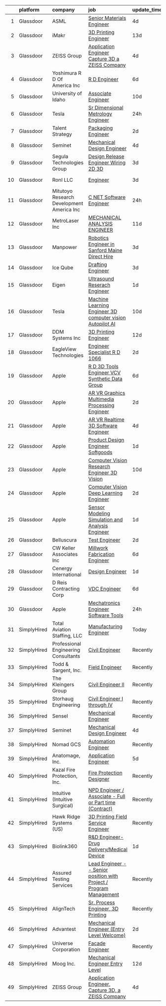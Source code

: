 

|    | platform    | company                                      | job                                                                                                                                                                                                                                                                                                                                                                                                                                                                                                                                                                                                                                                                                                                                                                                                                                                                                                                                                                                                                                                                                                                                                                                                                                                                                                                                                                                                 | update_time   | location                   |
|---:|:------------|:---------------------------------------------|:----------------------------------------------------------------------------------------------------------------------------------------------------------------------------------------------------------------------------------------------------------------------------------------------------------------------------------------------------------------------------------------------------------------------------------------------------------------------------------------------------------------------------------------------------------------------------------------------------------------------------------------------------------------------------------------------------------------------------------------------------------------------------------------------------------------------------------------------------------------------------------------------------------------------------------------------------------------------------------------------------------------------------------------------------------------------------------------------------------------------------------------------------------------------------------------------------------------------------------------------------------------------------------------------------------------------------------------------------------------------------------------------------|:--------------|:---------------------------|
|  1 | Glassdoor   | ASML                                         | [Senior Materials Engineer](https://www.glassdoor.com/partner/jobListing.htm?pos=109&ao=1110586&s=58&guid=000001839cb81d1fa7f69254b325ad75&src=GD_JOB_AD&t=SR&vt=w&cs=1_867b4747&cb=1664781655768&jobListingId=1008169221412&cpc=82DCBDA90A4A7E43&jrtk=3-0-1geebg7amjc95801-1geebg7bakf1t800-b23ab388da464669--6NYlbfkN0A_DDXJpBmDjNhNk0SonxKsswszHAivHatKsF66mYTBciCWwIObBEHLri0ZjyN9jZcNlJTWhI56ioZzke-M6ankEi55kGwN-Hvx1_XhTywX4wRqFaXcky-85YFk1tBqYXSWnnKYL9wmHXTjLfweuE7NfItf2TVdbWGu8SBOdcoOvrvn1ZcLwGKJ5DOGCGnhoXqn4e4NK4RKxWl9EEWmCzpVCmkTyoyi9JXS5yc3_fXzQUou0c_ZxdyTJR4Djo7tDGbqsk4YPy5xNUaVV8beoFKcLNNQQoCIEyYm2wEsNRp61dKOPEDSIfFsnlKIMiy_8SpyYRZLzjCmR28_XgShZSGTkwd_wt3M8zTe7Y6MqGS9_90lRlh2wnAf2YA7x1Dcw8eZnBgLJP2ZoepbA9BbmgURv2cRFZn9FvZ2_FtZCdvzdJWoR8BQuF7WNhos9rpEd3DRWUGMuSx_NHW6zS4YObuXo0ncdZDqOmN3oyIvWfNEMVAFnhqg8TDmjMHSvf1X1aM-50bt3pxGphx2PRD7w9MHS9u0V8mP07F7PnH5FljedZUsktnppOlTAdLJN6TScu_qvN5upn31Pu0K5yVF6lPaA9wlZ7nPxFdjDdMZ0yWRbRcqr2DZ5AJOQtUxqpWkB9ZPxI1Z7kWSnqG84S6MnSAzzJXYuvMxqDXLaCl3voY_pA%3D%3D)                                                                                                                                                                                                                                                                                                                                                         | 4d            | San Diego, CA              |
|  2 | Glassdoor   | iMakr                                        | [3D Printing Engineer](https://www.glassdoor.com/partner/jobListing.htm?pos=102&ao=1110586&s=58&guid=000001839cb81d1fa7f69254b325ad75&src=GD_JOB_AD&t=SR&vt=w&ea=1&cs=1_4a0b2eea&cb=1664781655767&jobListingId=1008149328554&cpc=54182D2BE672C5C2&jrtk=3-0-1geebg7amjc95801-1geebg7bakf1t800-be0d88b5a5c7d15e--6NYlbfkN0Cp_WSJKd_Pz82imZmURPbhd3kYBsiZi4lpMLOH6vOlLB-LEcol-KSTy5f3o9ziClAHIcFlv-KA-LtdMRhU_IJKDfqwkxSJszgGYJ-M2QnMEotZaTd2K9bUuGl18AMjbb77X-PT6IPj0kLBYFPZG9QBu-OMzvNwCyD6oCKSnAKME-6O2gFRDfvxZe_wrVlzMhJasBGIrCAptKnf5ozCZid-8qRkib2bND99tTk-lLp0PJtxOtdWDNEgTMmQDddCOuK9TfCtEgFt2pLBPsEHDz4VA00Ar1WwckMOTDzxg8T_DwksL6uzpp9O4NwfluPSq7m9zapvaZ56kOjBWlOqxyqpbIs4SHVQxncRpZulqxF0PPFZKumzflH7plSpYwHWhATIlCdxUPKOsCp5gMFs8lyJ2GXYw7ClPKYBBmZlNd3XOVB8KCdW_UapcRxlhzG55yQyQI0SVY66svZQVGXeKSXrkypz6enr2k9zeJRcL2dM2EkmVfmJupZymIYJYmYmISmaCXLXyQdtpwmfLDwM-PBo)                                                                                                                                                                                                                                                                                                                                                                                                                                                                                                                     | 13d           | Brooklyn, NY               |
|  3 | Glassdoor   | ZEISS Group                                  | [Application Engineer  Capture 3D  a ZEISS Company](https://www.glassdoor.com/partner/jobListing.htm?pos=130&ao=1110586&s=58&guid=000001839cb81d1fa7f69254b325ad75&src=GD_JOB_AD&t=SR&vt=w&ea=1&cs=1_9f26be3e&cb=1664781655770&jobListingId=1008168959646&cpc=42BEC95245890617&jrtk=3-0-1geebg7amjc95801-1geebg7bakf1t800-f324079a04101e0f--6NYlbfkN0ABwDUVlT3Pw5qAnq35jQOIcsB_LA26JxM8HdsefTKsTYrVDwiM5TWMOlGhmVVsAqFq6O2qoDahaTQUUry23CMEJkvDFUwFp3I6OZKqvUTIO8ASdqKOwPXaoeMWfG6j0YwA-KyTJn8Py_K_7Wn7XzZ_ZyR0Ab_Kc2-QwAvd78vUpyIGwl7qYqU_23xoJnvJGf_F4CNgQlvNHmOzYoWOvHeHu8JLGx2mF-O_lz7Bu0LwKVzzhsVzVGlCYwY3XDN8eeqZuKf1tCu5DuE_QxpkZCNr81lcbq08YLRBT2X3lXnCEPWOrz_XGq7HasjH_oDnVwUXNFFtYNOBUrYBjiyFZNkFIjBGI-hwBaoazOZwcExzfs4p99T6wroglji313Ggkkbh3X8V6-YS4M4lfDTxoEO3dFWoMG9GRCKjzNglROrnmdQTgQCC9nxSHoYcpxqJJWCnC3y9oWjuIo8S1Ddias2gQGe4G2FYvUjDbP17eOBzGbowS5htd2zVPTKu-qWIIVlN94rq6rJYDvByiN8-40lY16crlcRR91utfWXBLNQjnA%3D%3D)                                                                                                                                                                                                                                                                                                                                                                                                                                                            | 4d            | Santa Ana, CA              |
|  4 | Glassdoor   | Yoshimura R D Of America  Inc                | [R D Engineer](https://www.glassdoor.com/partner/jobListing.htm?pos=119&ao=1110586&s=58&guid=000001839cb81d1fa7f69254b325ad75&src=GD_JOB_AD&t=SR&vt=w&ea=1&cs=1_99c93ea5&cb=1664781655769&jobListingId=1008163596718&cpc=81AAE51C33FDE227&jrtk=3-0-1geebg7amjc95801-1geebg7bakf1t800-324da9eeb5668e3e--6NYlbfkN0Af7IH--f52cTUDwFMUanxXcd3NiV5wYJyzlyk1G5yREQF66bFL11wAId_9hqsQjP7OLjrKXBlbxvmPhRvXC0TuzHgmATA6BCaU3MIA3qoG5iYxQfy85KZDxHzl8PhoEiPyqdMzmxTGQQoNsCUFSRcqScZAl5Zk-6A-jGgcUPz4AyuYV_D6Wl_mRMwYsdj2dYwQrV8Z7nvG4iKm3mbT_pqsGei9DeaSdfMOhLaApV9CjrmUPW1_KJtOhY03roGAgcIZXWL86Tnnpj1AW5CpHQ5YVD4YnAZ373tZgQJG_jv938d38y_XnSvvcqDwpk99i8phHMZvv2pbbdxgwyG6PvBG2whZJM2_82qcEfiHLa9pqOvsPTc15zQGMiB8mcJPbeefAzAnPuIA9kZCXpHHmUHfKTWKZWx9a_i32pa-Sr4jDVEOzJES7sz97cw0yMCEwdB5AcjSiuTLt3smm9Pg0s1VNERB8lkeJb2OcD0-hUiA9qs5Juay4J-1z2DwvHpkuGcAOO4RdVMEQXHfeZ9Y4mOS)                                                                                                                                                                                                                                                                                                                                                                                                                                                                                                                             | 6d            | Chino, CA                  |
|  5 | Glassdoor   | University of Idaho                          | [Associate Engineer](https://www.glassdoor.com/partner/jobListing.htm?pos=105&ao=1110586&s=58&guid=000001839cb81d1fa7f69254b325ad75&src=GD_JOB_AD&t=SR&vt=w&cs=1_63ba0971&cb=1664781655767&jobListingId=1008157027137&cpc=A5F56367DE637BFA&jrtk=3-0-1geebg7amjc95801-1geebg7bakf1t800-17ed2184d355e8ee--6NYlbfkN0C3BzQoXwz1MV12nennXSH4XHtHixj9qnUptUTwomOmbFqIS368EfB4z5Ing23qLFI9tUkDGY76CsCdAl9zg_RCJc2k_Nle-qcuES2TdsiB0GmqLoegFcknwaL1O8Ch8gE7irKbfxMrmFOYvY47YK5OjRlBwx15igQ3zF3XVH1rISnzoewk8NZTrymr0rmYcu0AAsua1mndCK2V6bvbCLhoxz_QizTIaovnI2W70VmQwzgmZvueSdxMB-EFBudIPR8QDzXeuRv0JjKg6ZewCnCSGXCoYAcszt5ighkvfwxqan9s6znah8G-iU_pmEWav9_er-w-s8QVqT0GcRT9rWdkgBUzTeKgzaOvOSFd7ZO2nBMS1-TX5R0LUTTCkW9UAdT7dn9JzLKHMWKX8OmVNIORsbqPxLcQcWU6Vfgyx6E8Qtf44Z8uRv1MUqg5zr3PO9hPX5_H5opwq6shwAzcrh0E)                                                                                                                                                                                                                                                                                                                                                                                                                                                                                                                                                                                            | 10d           | Boise, ID                  |
|  6 | Glassdoor   | Tesla                                        | [Sr  Dimensional Metrology Engineer](https://www.glassdoor.com/partner/jobListing.htm?pos=122&ao=1110586&s=58&guid=000001839cb81d1fa7f69254b325ad75&src=GD_JOB_AD&t=SR&vt=w&cs=1_97045df7&cb=1664781655769&jobListingId=1008178365499&cpc=FB7E4A1762AE5BEC&jrtk=3-0-1geebg7amjc95801-1geebg7bakf1t800-2900d38a077f911a--6NYlbfkN0BkX03mv_qGbDFMol2YHqLRvzzvm2LmpzMO_FcYL_FtJlnJTzsjtFTdelRG5HbGrIfZPJz7heRGUzzIaV_J8jW-RKwwvEUO5s8NufBaVS7G32qJivN1odKHJrmy4Eu2bKxnyRblpmqjCcrsbMDOE3E2bQynf4AxcTSZNRZQZrDCcW48UnUz08BCvfW4diBtv6YLWYxKjhPz2DHQLmv5u_9XB_uoooK7w1TlexduPwv21GZoX2vT5JY34wLN6JIroMsnEHQr0605CXGqcWXEKAygJiUw4dZH-6Ld26Yn8HYdEOyMvukjMNIwwu0ukUMUGRHlXx_2D4zoZyk54ohF0uFX4ulnoq_VzV6o4FhFuuoH948e2W8L8c0F5CpPgB7X-EGRVP-9eIvtJI7LOwma6AkU18HWCK9LRBHGQD0s8saxqgZIXX4Qop_545Y7-MEP0mc1GSb09_UA2xOA-ncsMwh0nSKKAhb06PweC6sWhDOW-dLMdMo-o4kQVfk00oR8zLvGq37OliJnuA%3D%3D)                                                                                                                                                                                                                                                                                                                                                                                                                                                                                                                | 24h           | Sparks, NV                 |
|  7 | Glassdoor   | Talent Strategy                              | [Packaging Engineer](https://www.glassdoor.com/partner/jobListing.htm?pos=128&ao=1110586&s=58&guid=000001839cb81d1fa7f69254b325ad75&src=GD_JOB_AD&t=SR&vt=w&ea=1&cs=1_dde804ad&cb=1664781655770&jobListingId=1008173903482&cpc=87A0A889578C8297&jrtk=3-0-1geebg7amjc95801-1geebg7bakf1t800-3c4629186906d56a--6NYlbfkN0BCOpYIKuumQ_Uy_OYh0Ev10okaePikfGeAKZFFiMuRZHCL7K2ltfYdKLVzUjmbHafKDyINQZJ0ohDcyyLCFQS9V53P0jn7TnHieXHo7qN0xFID8zbHrcnpSyXo-Uit6Y7aiJAH2NyyHYJ9lFIr4xa9XXZtiL0FYFSh7GmZuBAyTHuJ83mEXs788vVYh3wX_MFw83aF9HTSq7FeFUXqdLjcN9XBxI-7px4e8uTneHKbB580pu_k2bxpD0eid-hcVkGC5IIcDuPhYEyLHBcprVCZGy2Ey_L5wPKpSnfGG8465n-XqmkE8kQ6SIXMbYGpI3PQjimDHFK5fUKnSbDFtdFlCKZIwhodrugCHrl-bMQEZylHpdXbXB1ndjfM4wKRAZ-FefFPuLsuoWvfTHDQxVFsATg1Hc91IPu1Rp6lhtTT6jOdVYt73f0KDBt76huZCHJR5NRes5HptaUwUr0zOvu4yNFZU_ZbYM9mquyqjkuTAcwSq6VcNVkeL9gdu_9oUiC5C2ATw4np5OQoYKmG1I_UwYlE4-lZDhZeDHdsJ71dtA%3D%3D)                                                                                                                                                                                                                                                                                                                                                                                                                                                                                           | 2d            | Cary, IL                   |
|  8 | Glassdoor   | Seminet                                      | [Mechanical Design Engineer](https://www.glassdoor.com/partner/jobListing.htm?pos=114&ao=1110586&s=58&guid=000001839cb81d1fa7f69254b325ad75&src=GD_JOB_AD&t=SR&vt=w&ea=1&cs=1_f7598b69&cb=1664781655769&jobListingId=1008168646703&cpc=B6E9EE473EF69035&jrtk=3-0-1geebg7amjc95801-1geebg7bakf1t800-407502409e2f2260--6NYlbfkN0AuAjYKnBHsdkcMxrD7ZJITXxV72vImVt5xOyKRJQecNC9OW9e4NL-wLbES4KCY9yMmikcG8kgcmrBQcqi7O-x7spuQqjYUrQMVDojYjW4Y-nS6wc79eAcItaOzTDHtHpiIW-oilUY-m48xjG0EWeGSmTbhvwFinSHWKmNOUzXSTWp6FFkr2YD7BKwIcJwDPIcWxAjASPVTyEn4hWx1dWBk2lACJh45oPkjjaaJQ-cxmScj48fkDATt_LZdP4uTmqwabFhDP_ikWPu2ucgag8VphBLfOIbqub5zUiTgOgYtmbAaoo_tsBVAE4C-oOHbthVeKILhDNOojTpi5dmaO1x7Y0y40gNM5ClchammHOEBsyXUI9afbcDZQO_VqiOlGMJ2jRVuf_DDdrks2pfrkS3NUa6TABLJz4erXxWgZk1977ZYCLVCat4Vkn6tLSSmMkm9IAuU4p-s8GZITr9__173rvFFFkejOqX_C08uavsVN_DFK5ShS9bc44qEmiXZRTlH_bqm-Ft49Dy9n4nP28r7)                                                                                                                                                                                                                                                                                                                                                                                                                                                                                                               | 4d            | San Jose, CA               |
|  9 | Glassdoor   | Segula Technologies Group                    | [Design Release Engineer   Wiring 2D   3D](https://www.glassdoor.com/partner/jobListing.htm?pos=104&ao=1110586&s=58&guid=000001839cb81d1fa7f69254b325ad75&src=GD_JOB_AD&t=SR&vt=w&ea=1&cs=1_56288dc7&cb=1664781655767&jobListingId=1008170914642&cpc=087FCE1F8A501AB7&jrtk=3-0-1geebg7amjc95801-1geebg7bakf1t800-ed44c82e1463e642--6NYlbfkN0BzyIYrTMR_AjNKh_kvAG8N613gtHPANQ3sdLTkrtBd-8karw_UYrYBQ0FQtDD5mcsiGmrQPpNhwwWH2PN5tLUfk-AR5jdqd2uDvgG7hE7eTQfaE6Fm6AaZ5MIam9n802sbJiETwZ9WIuAEZhz8_fxTsx0bae_7zfA9tDpneOarFu3PE35975TzSUhxH9Ko2r8bdEWnOnO2uDCVvrQ-H86OJGAF8cwckECujwOvATy06meNXoGh9edUQ41RM3LH3gUGCyjlld3Umyg5t9znbCP3v40vGthEQAAUzIDikQ9UNZt4g0rfIWOceNGeDQ3mSDZ5K2I-c_WsRHk-War9SyMsTFw5aO6C-hFRCfScpFAUW4u54prg85kXY-ajIIuddkApyeoksWgmfBFy9o-RHNKJXjbju8VtEhBsdJ9dXAzCgk-5vMyWYbAwkAGK9uDx7vY_RK94TBa5EeLIAXju6L7-Q-NaywzoeGPxaY3nhU4kM-2LuW4MRdjbtNepb0sj7WR3S3iteWmudz961wQRIpBv)                                                                                                                                                                                                                                                                                                                                                                                                                                                                                                 | 3d            | Auburn Hills, MI           |
| 10 | Glassdoor   | RonI LLC                                     | [Engineer](https://www.glassdoor.com/partner/jobListing.htm?pos=124&ao=1110586&s=58&guid=000001839cb81d1fa7f69254b325ad75&src=GD_JOB_AD&t=SR&vt=w&ea=1&cs=1_2625bcbb&cb=1664781655770&jobListingId=1008170812410&cpc=BBD63848FB84346C&jrtk=3-0-1geebg7amjc95801-1geebg7bakf1t800-81326f4cb25da020--6NYlbfkN0Dx3r3E47sSe5bB3PIy1uzBZvlB7xy2NhfhZMlxQTsxrAQD8T1sSXSYuYo00m7t8AoRU8q8QspyZUzxY4EA64TpIdqXvNEfDEan4FdymW80EiT5pzfxtpx_nM7TaTAQkmQv8wudFDtzBSVVWQjirIk_wh4T0cRhsGW0cqCQp5qv0UYa9nun3Ow6lylkA4FpArnezXkNkhFsC5HS-Fqso8pajD72TxJ26rBFQq1zWGsApKfGHkAqGHZYpGuIMVD_yq1krVJ6mlIbjPNLJhDtRcl-9I3ueUPjt5wa0IFgQrdAlGj3CCDb-nIwFa0-VIJjsy1x8dYRiZUcij5mNF5XkR1wmTyRDhpHqaP04ruWzSSd92z38_CZB6p64pzYRkr7pZSq4RplXJ6aF9miTsoCHU9uEtt3apOvfTHytwDVOOv_KjIWFitePWScVwHXoI_kYQb_eNS592hGB-m6XXVdTIHcpBx5nyTtHRfLu9gAmMInZd4BrJktQj4q)                                                                                                                                                                                                                                                                                                                                                                                                                                                                                                                                                                 | 3d            | Charlotte, NC              |
| 11 | Glassdoor   | Mitutoyo Research   Development America  Inc | [C     NET Software Engineer](https://www.glassdoor.com/partner/jobListing.htm?pos=123&ao=1110586&s=58&guid=000001839cb81d1fa7f69254b325ad75&src=GD_JOB_AD&t=SR&vt=w&cs=1_b34afbea&cb=1664781655770&jobListingId=1008178328308&cpc=B576E40E3A51D23B&jrtk=3-0-1geebg7amjc95801-1geebg7bakf1t800-073c471ea4d7821e--6NYlbfkN0BvrjnhlIknunj6B5uFGHHla5BSmGDnouF8_mjReNBU2kRZZ3EzJErpwlB0shyrLhBiCO_pqNZ-ihfRwYMiA5TG-UrEULEKtVlVZvtpV0TjV0LH1QrHCzkKIDfo-MJR3Am_8jzrYLXJFsu_CKGroyfOrF__6lzKIq9mWgtBaodeg0aeZySaASuTEl7sZuYHX33WVDm3qJfs_0q6Df5RzD9r6gfDDvTxGZL153qep4VuiZ4jjy_sZZacfnKeRMDQX1oBvbeXRfNfTy4wIQCGtuoqKMYnqDDN0gLsGazUN2ebuumkljvz6ARCXthwf88kT5rfL5W-sHL2VaVdVCsOXYf73nyZCy5CkPsv_6r7LsD2yBB8EmjMJXQ2YFygh18ucV_JKYdlRta2WPm0pi8xMX4jaSYi8BNil1rOd1KiNnVh1mPJY3LiGzMHw0Hna0lfkqfGTY6PTbFwbABwapO1PEK9VY1Wabj_vmYVlogPcMmAH4OlydCtpKo6sWxDwC7KIdXJMdbTdjar5mZ8C4bXPnVlf0UTmMlOjLYBW3gC8EDJoyCJZq_a67zBct2xP6uifxFTiaIleXdA3MVz9GCb-trH-CF7p58cGpPhFEsXc9kv9jChPxgxwaubEmWbnhNv2NCedBlyZjLnr4hx_6RJNyP3s1yDu0zuA_P_c7ezHNaMxr2vHJju2aN4AV_uS09DsOzh0q6UUN1KXg%3D%3D)                                                                                                                                                                                                                                                                                                                       | 24h           | Kirkland, WA               |
| 12 | Glassdoor   | MetroLaser  Inc                              | [MECHANICAL ANALYSIS ENGINEER](https://www.glassdoor.com/partner/jobListing.htm?pos=106&ao=1110586&s=58&guid=000001839cb81d1fa7f69254b325ad75&src=GD_JOB_AD&t=SR&vt=w&ea=1&cs=1_b9260bf3&cb=1664781655768&jobListingId=1008153429900&cpc=2074D803CCF591E0&jrtk=3-0-1geebg7amjc95801-1geebg7bakf1t800-d71a929c30dda276--6NYlbfkN0AY4guaBc_odNxnJHTncvfwFu86WvDwtbc_K-gSZc1x5MVioGHhmspA09LMAGNBwsSNqWbrgcxvJ0I5_Ik9R4xMG45kX_nLpOGWdCPUhwFi6GrXv36dbozP5rqIRn_jRramuzZGP3gQaQh_SWhO2-9wXMpiw7jDXdRvP2Cta4BgrjQ2FJ9dYo8kr1dm1XrJax1F_KaJBdpKeG6XbE_O2zKhNnGsYqec-VAWy_9n__2vyTRWgSDyY3ZrJz85TERT6lXrHpTBD7cFcmiDT-KfFZO72_ZSG5qwOD1DvrmkwyxdmKLVl1amLLW049i_R-8pUlzdRUKoniwnkLwSO_y_PXSoeWjUoJZbCaxP298s_6QfjtC8ztG2XgRHZ-V7DVqnTuc0d_24n8WNE05InxDzQV8Fv5kMqZN-TFGHjNTqBRmE-Kxm1BrCYP8kN53-pL7It3Y_eTCsHGr7_g7BlmFag0_CJT3SJU2vp2dT5ujBciCu5yOXnmcz3MLUx_dS2Pxz8GadyzdD_UjmsPmYLek-azsN)                                                                                                                                                                                                                                                                                                                                                                                                                                                                                                             | 11d           | Laguna Hills, CA           |
| 13 | Glassdoor   | Manpower                                     | [Robotics Engineer in Sanford  Maine   Direct Hire](https://www.glassdoor.com/partner/jobListing.htm?pos=115&ao=1110586&s=58&guid=000001839cb81d1fa7f69254b325ad75&src=GD_JOB_AD&t=SR&vt=w&ea=1&cs=1_acf4630d&cb=1664781655769&jobListingId=1008171125765&cpc=10100C7693495614&jrtk=3-0-1geebg7amjc95801-1geebg7bakf1t800-cd0b1d84100dc770--6NYlbfkN0AA2Y4OilEJ8fV2_CmNSOV9lZxPrargWNnsCwYXP5YtRbYyGvzDUgDsnHlE0EvJ5XT0If8gO3xDTxJJ1ox0Lae7T8RJ5LinaBLECnc9dhjY_8yMvDgyaH8HrXpRUUv2rhlmIcSkP7NsQyssBtP0GSiBxNLpmuJzzVNO8FPHTRu0Cb2C5doarQxgCkEwVztKhxrFOYCdPwXvw2VYquz_vncWfPLkbyl0FkROVUznZvrpT5RTh1etfEwL9cuaPp5VzUGyxcz8OCIOxzMIDx4_AuuEGmM-gakmo19ekBKvgMI8pLGFAQGaU2G9V5w2yN4JvwKPZ5VAOm7BrQcbaK7Axa3x9KvJy5wxDn-PEE-QIfuaKbmJQgUQrm5ro2Z33lwImhAhM-JUhB3g1b_K3w62Ps-UQIhYL8gl_PK1pkRm2UfciWfG0IhPHrCH9wrjzNQQlLE5d8hSGvtGtlLFPCI6FbEej5t3NbtKereCYcHmj7jZP0yYLnGsV1h0hypNWiyhmrM-qOv7sVsn5PU2Gltvjv3yL_LnRgIvrLUMfK8HLnLG1aNN3lF5TnFQfX_EpPggkTCv4J8XsLTkpg%3D%3D)                                                                                                                                                                                                                                                                                                                                                                                                                            | 3d            | Sanford, ME                |
| 14 | Glassdoor   | Ice Qube                                     | [Drafting Engineer](https://www.glassdoor.com/partner/jobListing.htm?pos=111&ao=1110586&s=58&guid=000001839cb81d1fa7f69254b325ad75&src=GD_JOB_AD&t=SR&vt=w&ea=1&cs=1_50d8f716&cb=1664781655768&jobListingId=1008171160403&cpc=23F784D2830B726F&jrtk=3-0-1geebg7amjc95801-1geebg7bakf1t800-902b72a9f38ecf97--6NYlbfkN0AzysxqwAo8HISmmYY1n__HKwGgR8DMI4NApDDvsWGG5lmJ6RHFJUAN6Jjq65alFRXiLjb881rU2BXx1BaMhZymM_4Rp4yzIh2F9uEM77GLcKuAzHWCor_hisJNXhA-dwmKNzW_-xY3ih0Fg4EAv1lw8u3VPyNGwk3VuOqbh0158VMprxka6yYCPrXyC48-nUSjomvFQJAgSQYWHuCeb13_dAbMxF-xAbwsvlESsLqgATQiOlGcGn7ROjz9LyLTwTkQHoeddeFq11RA4bohFpg0KVHcL_ydNQejesZCmivc7kiK7EOUlPnk3cahdxENS80NRhWz81jcUs2PxHd5Nz-CiSwmz_VCBrSrj_SX9oiL_OCX_H-rk3xsXMc0ovJFFv3k6snxfex8XhaKtG-8yOd6ftbchDHG7tS9LUVPYiPeuj2h3nweCv6ggYnky0sGfzaaKZK7D_rXVxndPAOmV_Jq5t9xhEeHLMIgXtQOnOv6_9jp9vA1FQxFkFztegFZkCR-WOUv2FUMIf8xfMVBO3x9)                                                                                                                                                                                                                                                                                                                                                                                                                                                                                                                        | 3d            | Greensburg, PA             |
| 15 | Glassdoor   | Eigen                                        | [Ultrasound Reserach Engineer](https://www.glassdoor.com/partner/jobListing.htm?pos=101&ao=1110586&s=58&guid=000001839cb81d1fa7f69254b325ad75&src=GD_JOB_AD&t=SR&vt=w&ea=1&cs=1_37cb411d&cb=1664781655767&jobListingId=1008177568822&cpc=7ECF4D8B6A480CA4&jrtk=3-0-1geebg7amjc95801-1geebg7bakf1t800-3b6b73261ee56bd4--6NYlbfkN0BcMBWLLWPzxGyX6eNUMdgEQts_3dj4nbfxMQ0xRZB9Us7QRgeDJ34x6ATn2aa_41FZBqgmOfMezq3f0sA-EmypRRZFxmx-BEcH2bOiY1eyJZqx9gBrfkYvxE52EpyZVjZ2jIGT0_bqjTw3kZN8v_fRa4QVjs8gKItJrKU3Ze2qZX1ZFNGYXxy__TsoDgtqx9TSF1tJ7-38HeqdHRMvRCMuBznVSv-K8k9TxHzuwrCu05pZSNv3dzxvwQ6vj0n5RdqjKjBBzleU8u2S5UcYV0rEen0A39sQ0X6gw4_YbjZ1Mugzp0Hh_knoekfLFKc5giwOjU6YMOkmWZxEz7_QOOO0B8VSp1lsN995qGWOWlUsBV-_6dpTNHQY6IrAVuVfFaiAQXT1Tk6-9rSxaOFM9diPWsNgATLx1sTODO8mIfZIf2VKQLkKaT3e23aqXnxeEvKGEpRnn-iqAcaJ0n98gJJ8mxMXDBYMUnQPDd90Mx1BlPqhsaUSthLcCy71LwNw2KLrsbWQ2XZN8eaTm1z8FiYc)                                                                                                                                                                                                                                                                                                                                                                                                                                                                                                             | 1d            | Grass Valley, CA           |
| 16 | Glassdoor   | Tesla                                        | [Machine Learning Engineer   3D computer vision  Autopilot AI](https://www.glassdoor.com/partner/jobListing.htm?pos=108&ao=1110586&s=58&guid=000001839cb81d1fa7f69254b325ad75&src=GD_JOB_AD&t=SR&vt=w&cs=1_bf9ae8b1&cb=1664781655768&jobListingId=1008157147803&cpc=AC285F3A3ECA6BB0&jrtk=3-0-1geebg7amjc95801-1geebg7bakf1t800-d5e9c147dab76aed--6NYlbfkN0BkX03mv_qGbDFMol2YHqLRvzzvm2LmpzMO_FcYL_FtJlnJTzsjtFTdelRG5HbGrIeCZP9oCSI6IhyQkD8o6QczEhFHS8bc9ccidfDLyhleeKHodCeb65c3W7VGqXMtY1JJ-9Qf7JtNV9vq-kqFsbGK5nuDr0LceVmRbO6eAu0lOaDVXT5zzRAdZ4eyN1AwBnPMdl7KNB7z7k8i_H5jwhcDGgaPaSx8s-FJdj-4hT4nvzz9GSU9RxLdMbfMBHvLzy_FN4icW4RuCoBH2aCajTIma7hV1n7DL3uuPDPr1ijM3pm9Kn5TJ6A4raSHYgfBzXBnx-JI-s6lKg6GGAHDR8c0L_6V_ED0dtUSoXBp66cmV51XScmrMHr1y1rCsOAi7MF8n_Q_pFSdvhRZasVhfxGhStwgOp06fwZqNw3w-7vxEP1fz-9ayTIv-P5DLmCokK94IsLRZYunV91NvJOQBZipc7ismy_aDBJplmTFwU4m0Cy243VZhWrW-duQFG6eLF8o7J86q1ZOcZXRyusJMxdexFnDiMjYARQ%3D)                                                                                                                                                                                                                                                                                                                                                                                                                                                                    | 10d           | Palo Alto, CA              |
| 17 | Glassdoor   | DDM Systems  Inc                             | [3D Printing Engineer](https://www.glassdoor.com/partner/jobListing.htm?pos=107&ao=1110586&s=58&guid=000001839cb81d1fa7f69254b325ad75&src=GD_JOB_AD&t=SR&vt=w&ea=1&cs=1_e6511d9b&cb=1664781655768&jobListingId=1008151577729&cpc=E8A829142AEC536E&jrtk=3-0-1geebg7amjc95801-1geebg7bakf1t800-6b87284d93a1f994--6NYlbfkN0Dcdjv7QqVaeFcp_CTvchrVfTQZ-TNfDYx95fzesnmmjiXVniYVVfjee2BsJSikVBzA4s4hvz-NKCe0cif1D4HS6NM6YcQYXhRaowMATOgAHTwfmLz-hnpuGLVXIbtInlttP2PwW3ZKvJ-_0ddCX1TqChjLh5hWm0R1OsJtDgatszG_v39rTGCCV_IFf1d3AQ87ZWmPyJJYK9_hHHN9u5Nrdlgc7u-YnEs46l6DY_cu1J8mPmecjrH0t-7y6S2Gw9rQ7PujONRBwfdzuJkuGs_8ESEDVib5a04AFo_bs37Z29E2LRmhtyZpg3csRyFmoWBIpX7VDxUOWXBDakn5PHAhinCg25X3rRghYc4MH3S3FFKS3z0WSTVyEqAgGClj4j9Py4QOpjb4gO5WjBT-DHbov15XltrZgTMSVodK7b9n-5o3aDlmc9pZ1huG9IcXw4WdbSnYxYOpLJt5tpUf1pdUfXuVvBdkHRMr2HQS00Wqsxgrn8zg1JUthjPgNWawFUBb2JZ8LiFSig%3D%3D)                                                                                                                                                                                                                                                                                                                                                                                                                                                                                                                         | 12d           | Atlanta, GA                |
| 18 | Glassdoor   | EagleView Technologies                       | [Engineer Specialist R D   1066](https://www.glassdoor.com/partner/jobListing.htm?pos=110&ao=1110586&s=58&guid=000001839cb81d1fa7f69254b325ad75&src=GD_JOB_AD&t=SR&vt=w&ea=1&cs=1_634576f2&cb=1664781655768&jobListingId=1008174420099&cpc=5D10E799EF7E9049&jrtk=3-0-1geebg7amjc95801-1geebg7bakf1t800-ad50c04369402505--6NYlbfkN0C-hhYR-DJldilQl27K3A9Lj4WN_tAi61opkf2OVfrnauJz4Qg3Bm7P5fU1REfNtYk9MpR4Z5MG7Cu_h2YpA3gJFKBH6rfOia1GjiK-9x7w7_bHu9WhOIJnGdR6jGLOy1ozjj3DIQCJtcZE8jMyv5ZWis04aVYQqMqPPUpAL-vLt1lD9CSjcSBbSI_trGUHT96HgQLyKrjU6Ji9n_YZv9iM6hFUOEFDcCdGjMjXVnkVRy5FZjeoyLgSdrUeeu8Dxz5Ol-vCJkotdHK385O1kHcJMNS6eRg2Bjo2YECdeTzXZ90AQ6wgjQuMZnrsmrEPGXgIFyS2HHOrkMx8fQuEewQk6KJp0qBsPSHQc4nY9oD2B45Fp-vYQIjgtbRph4LwlA59lrNpS5a8ac8FYHsdFiSL3ssaMrbIeZIajuPQqht4GaAz0X143CvbLr3UE1yDWRG4nE_p1Si5A1r5VNDzClFD70fFLV2hK6U3NxffgyrFTWzvc_kSrSaV2MgLnsa-xbhRV8qANuBuunfD1Zmglru4)                                                                                                                                                                                                                                                                                                                                                                                                                                                                                                           | 2d            | Remote                     |
| 19 | Glassdoor   | Apple                                        | [R D 3D Tools Engineer  VCV Synthetic Data Group](https://www.glassdoor.com/partner/jobListing.htm?pos=129&ao=1110586&s=58&guid=000001839cb81d1fa7f69254b325ad75&src=GD_JOB_AD&t=SR&vt=w&cs=1_0eac7716&cb=1664781655770&jobListingId=1008162438709&cpc=2CAED5C921A5F994&jrtk=3-0-1geebg7amjc95801-1geebg7bakf1t800-ec3bc16ff904d889--6NYlbfkN0BvKrLyj5gPmtZO9T8euul8TCxuuKNOtzRJOomxnwSEodTz2Bc-sPZlz8WNnvX-SLl97BUbMaKjJhSbxHtaX8fKpCidp55LxV1Ljwf5PvqFIoLcXBkIB1qJQMW7zW2kEX54PaaeTsgp2owWwuGcc2dEYRJxczCoiA1-ylPgsy1FFGaJfDHFzRRJn25qYA6nGHn_oYjSHGK_IJeZo1LT-zlArtdq-U2LZC5GlD4Avq0WU6iLWb74Yts2dksEV93gyXAnDnzTyL8wFk1V6cRzY8cB0W0VFSrAQCl0D9OWDJA9UzOmtvSKYoVVay8_t_V-OJE38gAPKLBotHSn_L28FhVsyOAiVZbd1m8TWx5XXoA7U92aiHmrB8vZw0jb8AMaz4_WrkWRyumAlEO-V7DKskf5HDiO_xs-XeF1uaw3-reFv2N0Tkn8mAUsShe_zKxPgwYYGDEpQRqTuHCtSSiyChFuNywLATtlDQDyqr0AwWqnBMTH-ULLZOmM0I1hexaIGcm7GO99pPbi7rA1yHVRxHHXILtWB3sOavt13YLndyv0Ubpo5SGPIsY-XsZXge9w5tqS7KL_fEOuAl8VxF7z-jSu5dIWhF_8XbVjiMpFYcNoXF3gx9dKyJHjrbfn8tlWC1tgGhErs_QJLEfFFW7NsInHg_96IFNfFmqfmG0kfJwgeX1-ZidGKo46B9onwijrrhAK-UjDjmK9_WPwOljG94TFQNTIBfKZ1vVbxvRq67KzVMS5_uCJVpV91VVSZYxpWrkNcQC5Uorj4qHBopfP_mfTfae4OhT6aEXR3RBGHcFJPxoCe8Zm-O_S81PiTRmO5mNTL8vC7mujt0ZvICJgaB4dyj5_sOF4_EQqLbd7avu3rCe5TMsgSZASe0MrESU_aC04IsLXY1OA0P6uR73A3-ESgj6lFY94HKgMJoFWpo9Aj71VIfkV7kOEtMQjTSKvowgtwUwgOsNFdc7gTiaVDz_HQuwETXPBVsnlnUwcuTielA%3D%3D)   | 6d            | Seattle, WA                |
| 20 | Glassdoor   | Apple                                        | [AR VR Graphics Multimedia Processing Engineer](https://www.glassdoor.com/partner/jobListing.htm?pos=118&ao=1110586&s=58&guid=000001839cb81d1fa7f69254b325ad75&src=GD_JOB_AD&t=SR&vt=w&cs=1_154040cd&cb=1664781655769&jobListingId=1008173222175&cpc=F41FEAB56D215062&jrtk=3-0-1geebg7amjc95801-1geebg7bakf1t800-8b61a1bba0a96094--6NYlbfkN0BvKrLyj5gPmtZO9T8euul8TCxuuKNOtzRJOomxnwSEodTz2Bc-sPZlt2Zgji_QUXHqhsZ6poRnE8TJu-DBdclpMU7pw7CWU2PQ87UG2Nt7FoNV84Y6QrSDvcrWCS5IF2B70DG4hBDFBB5sU86Jz_FpYy5KpT-gca5rkvXNvWPMf2Xhe2mwc6fyASpWM9EfYkiMPD3T_zgvr9Nv9UDetIozarJHZqJT7HFBhf-gPH0AHMkrAMjCexvQT7vWpnGAneewBuBhFNTzcs3wdUFzCengCuroZPiQIZ--Rvmh94H7P2rKOqzo_NOBQZTvM5IXaQnhIpHSZY8hMFaWcnyTa7mzf_1RBOaMKFrWILL4NgZuXWgtcSx6YcbgbbC9aZWr2Riv9b7J8q2nWfFpFovvOJzIS0ZvIUpXYYWHeQY0XiwAizDHFKXFzgTKF8LMMpWu4-z2SMle-3NAEq4nKxS9t0EPBr6odcAVtt4VcEeTm9_nafcRVF9o7FsRRO1o3Kdyrep1itPAlbS0JX1-99a9hxhVvyU7zA7OQ1OvmhxvSH0mQ5zecsKsX4QCkqLOaEJ9WXyO9hLC_VFsmQ5HyOyw1AMbU02eO7X_U4dYbmDMfUEYs1HYIjT0OdDvekaM2FVneRtlvAIWcBCdeEEV5p-nWr4kNVRx53Bkf06XG10kXuvMBX2sTllSYz1ZuKzo4xVI0lUQW4njokXsU9ck2J-HXLkjVp-aBSOMSMWJN8D7rrQHSdahLgIHJsJsdzrAKPjcWGAyfcZQw-UBRqRuZXzaJ-Lt8R-0GBennnuMwa4L9ExtvHeIlY5Upvr-UrI7-XAi_Y5Ktvwrq4YMQL8YtjpSNDGxXE6FDjheEhlGelNWhnoQew8alj3peMBuxO_v4SP3keGBjuxCmHiRk51MvVJUc1qNB8WAKC1nnXZyNnF95GXJpcksWRQHkUNKW3gl4BXPmjF48a0Q0R53E_PypQbsR7TwLrAJZ-GBdlrmP_VzL3bHjg%3D%3D)     | 2d            | Cupertino, CA              |
| 21 | Glassdoor   | Apple                                        | [AR VR Realtime 3D Software Engineer](https://www.glassdoor.com/partner/jobListing.htm?pos=113&ao=1110586&s=58&guid=000001839cb81d1fa7f69254b325ad75&src=GD_JOB_AD&t=SR&vt=w&cs=1_dc73896f&cb=1664781655768&jobListingId=1008167611685&cpc=FA84DF7EA1EC2398&jrtk=3-0-1geebg7amjc95801-1geebg7bakf1t800-23b3023a5d7c4c4c--6NYlbfkN0BvKrLyj5gPmtZO9T8euul8TCxuuKNOtzRJOomxnwSEodTz2Bc-sPZlPHrT5BCwu4RKqBsa2b0ksqpXXSiOmZXgiwUPmsXdhBkeySyxQQulYF4mwUVSVEChdpc5ftiKH37RNr2wLCpBrYLv5F-MARFFZU2QbglEe3gTsNDGSX3buiS5gwZG3hZdBT8K3B6YsTKDMJ7EeM3Ij-SNXN_6IZ_93YSoPUR_EFMlZy48Wk3v46WOs0mukdsow06YCYRDZz4x_Z8gGoPKCf0BLFXbkbhfGwIejcDxJO_uBYOlC0XlTtJCRgQeLprzk0tVAQBoDVLx6gBuaeW9uoymEIxWIbiw8elrCwyxuJc9462eZgpFjeLx9pnetpJeZ-2ri5QdBI2a0I7PuNL6HKioCtcHh4jAMSVJ5bA1JuEyHaFIfKj033p56JRVlGX15vHg0hho1jk4tPB1T-kZEagJ4FyPZaKLkHsvJJkOSIK1w0k_zrXXt0QKfa2a_5j7EY1xDRmGTAQowdYxx2IND7ScIsy3QbEIGsJSVyucVjxUAZ5YQp_A5HC7dYfNu6xm5ZnS0lRUr1_V1qJa1OQFSnHX3g4VKkqkZorsEnZDJCp1tOesjDJl2WoS3ugvAJPFuOp26A1cPoGYh6Pw5st8GjDbY0EhtOMzfQgk7H-NXmbPODZZzhyQ0ats9w5oVp77U-vRDlyw4ZKh7Wb4LUyvaUNsc7NWUgHWIvKAeJFWX9D6tqrmr52tSGaseiMdmFpUB6bDqLJsEz3EPKebyGe3F8vN-JfNeE_-J1gyU1342ATnYXJ2QoO9bCmYeM9ZFLSvDn1HM4OE39fjP5DBhG-034PYQY0-6ckobhEfkWRG_DHIDH64Cm3S1Fa89lxo-6r0o-mrR_mVDdihjfmGVtE0Z5MjAyGNi3lobQSMwOQ4xDVGMrqtxeodEnfzkm5B-aFBCSLodXWXsdHT18UpfcxG4R5wIxmMnGJA7zakHoUS5EYzjpTnbnJuzg%3D%3D)               | 4d            | Boulder, CO                |
| 22 | Glassdoor   | Apple                                        | [Product Design Engineer   Softgoods](https://www.glassdoor.com/partner/jobListing.htm?pos=120&ao=1110586&s=58&guid=000001839cb81d1fa7f69254b325ad75&src=GD_JOB_AD&t=SR&vt=w&cs=1_009d7666&cb=1664781655769&jobListingId=1008177574297&cpc=6FC5BA77C9A4CD78&jrtk=3-0-1geebg7amjc95801-1geebg7bakf1t800-c9ca4bd9c22d141f--6NYlbfkN0BvKrLyj5gPmtZO9T8euul8TCxuuKNOtzRJOomxnwSEodTz2Bc-sPZlPHrT5BCwu4RVQ7xEtCM6h06b3fZ-rd-qHHZXDQGuE0sg6rCb7IG4tnBXjEVP2ln4KQzCAaUMPmWu1fMMId49Vqs_sqnx9qiZeawolhwGRo5EPODTDIDLSxeW9SuxqNkg-6GMKiiDl5xT0u0wKhR4zK7GFyTG-ekPNTB1vQiieNsevz66Q_B-ht4fTopI1cW55GWhdHFdyQNnjANcZcVUKdGKs8xkFjNUByY4MOqGQUEyPUuLQhF6nZXX78PXsS7Te5A7utjg2pZ8Ziqc0q-_xAGVq3ujWrgq80Rzjp8EJBvvkj5XHOQuEerkjkQC9f_wW12VyZp61wQrfLQ7dFh-fTYQgMohxjA_KMkhHq7iDMTMEz1uSllHZsyoH2uNbyN_tWtpV6eQT8lCC4SRWwzlHtFMQFWlJgeertoI38Pmm2-lZYDRB2G_9cJfU3mzz4WWzMKOA5HWRrxCrB9Yb-ZHw3dMaa68UkYaxX2wj5mf_zBj1_Zd_aPEXI2RcjlrOUR9TGUpwrzuRGaFO-TPUpEyeUjAp_bqakW2JTBFafFiNPipbIWFdMnhcWmSelBECnU4qxTdRqDCiXDuAI7Y8MrT05rraSoa6s3GKl2Ki9e62OxF7S5_7eF2kJKUEm7HuvayUi6eYfs71Aya0NhO9t21Quj_uaRmgVwMkz3Nzarbn_x7imm808c2j5q2xF_5UhwEYMg1bl1brLbOVYyfL6JRcUbjpk5V_aoToab6B-Iqm8h-6o6TG1zFYE8OnNzyBig5U9lZaYDBBHqCqiB-OqRhi_HgGBHxGo438zzl43C6rtjs1rM14xkTDMz5gUJE3T6Ppj1Z2fkaKwm58OtqjsL3qw34XYUh_hGaW0L0amUZH2ANqE6nXPz9GV0cJePEwwijk8nLyW04HPlkDy8ujbOLrDHtcEYtf5jsNfsftPVu60o%3D)                             | 1d            | Boulder, CO                |
| 23 | Glassdoor   | Apple                                        | [Computer Vision Research Engineer   3D Vision](https://www.glassdoor.com/partner/jobListing.htm?pos=117&ao=1110586&s=58&guid=000001839cb81d1fa7f69254b325ad75&src=GD_JOB_AD&t=SR&vt=w&cs=1_3b400a40&cb=1664781655769&jobListingId=1008156803361&cpc=8795CF9063CD573D&jrtk=3-0-1geebg7amjc95801-1geebg7bakf1t800-036eda3b392911e7--6NYlbfkN0BvKrLyj5gPmtZO9T8euul8TCxuuKNOtzRJOomxnwSEodTz2Bc-sPZlt2Zgji_QUXHiXkLBk8G_nDXkUDrPNrtCKwVBvBqlghJuyPsXvMQOY8YexkiPYTDLASX2OsvwcGHMSUCp_LWPYw4_hjDeKs6F9N0ILplDNc8eiyRIi6pNWGkEavgPH4_u9AgqQtZrfqPHSW3XvzrEROR21secZWWmJhCJW4jtNZjyESlhWQ26nBgSoTgLAbHK7TuyIgVOn8FmOUL-gmRpTnzobZucDswEtkLoe-soNzOEv5UAQeilmlmQqAfVjZDDF-PkKEEBEXUN4-NSeD8Q8FVp6oNFohyQ9F-S8dZ9Fjuofbd3_9xdL8nAgBe0DZLJJg1TOOY9s5XzClFKNHfh8bA110KcA9aVT7RmiRiPBcmF2Cr-i0VcIrtRdOc8-oH2w1_MhKXO0OkBXjWB8kN6Ls5YpUST7RYNQSeYjJsafSZu7YcnobtLyKzzLvz53y3R5PVKDz0rK-SsH2jyJYwgl4NG5ekadX6S37nTvOFFnJO_qUgT7vhdSNLv4K7_I_3l4VNIogE7gEmPA7bhRUg1mlJCZkEXvEwcb6FvsUw5nN2YsN4nzoBS_9U7arTpw8px-M9RcHDvGYTcyKECngwiNNYXI7uGcxIJWFq211__v0_Xh11lmxy7i_51_mnckdEcQ1CzY5KPZZ9g-lHabWvyd1AUB8cyNHEyvDhQMyxQN1bkGeyEfY08I7PUOSkiXweUZ4eK0xIuSL_IiIIkSh-SIBbw_Ub4XIPX4mGi1YHXuqYIIj32jtO6tE2i1gxffzq10gCZycJSlSeSWGGZw95-jk6az3OOlnOeEFpR93Oxz4Tug8b9f777VWXUePFdbyJYZPK_POrVwATi51E_Kjn08Jl7sdVJb5ash0EZfF4Xg2CiloGA_3uJsCODrdBOWc80oxfIAB2kWOG8C-SwAHXWXJwxJhoYsNBhqwFvWiwCTC0%3D)                   | 10d           | Cupertino, CA              |
| 24 | Glassdoor   | Apple                                        | [Computer Vision Deep Learning Engineer](https://www.glassdoor.com/partner/jobListing.htm?pos=116&ao=1110586&s=58&guid=000001839cb81d1fa7f69254b325ad75&src=GD_JOB_AD&t=SR&vt=w&cs=1_6a5b53a9&cb=1664781655769&jobListingId=1008175989376&cpc=3BA4CE39D5B5DEF5&jrtk=3-0-1geebg7amjc95801-1geebg7bakf1t800-282c09466f8fe2f3--6NYlbfkN0BvKrLyj5gPmtZO9T8euul8TCxuuKNOtzRJOomxnwSEodTz2Bc-sPZlO_uSwsktAej1YMp9Pm389Sq8CFXc5966ncxB4unaNxj1vB9oc6cQd6mE_aoEG3PNchrUeN9KK0RMTxkZgjUdcVcuRPwDP6wbEGFO3khN80Nxa-j8TCY51hP76GHlxqzI4v-UEUO2sRof---CnskAnjJqQYT-Fz7TryjWZGTEEWnkdx3VNsV3OXL0zc21ttCNN8q0P1usR9YMdtVpBqy6NLKNrtQYKZToT99Hb6TOE8kNPtLeRcEj3bWQd0XTP0mYvX58oAyLxSwGfFNKE8a5756_Y5hl8fO2ORWu-TrcMi7HKGiZiRIKy17kVJCSJM9adBiSq4KQ62o750Dppt2wqjXFUM82jUfoLyWEbTDlCUc1LlMyp3nzXfK6PEgPkJmZAYcUNx14Ec4ZwtxoZFv3yf1HHG6rKv0PHGNLw7Tasd61fDufM2M1EK3fr5sQbVjE7c8-sLD-kCloaR-BlBc6et4OPg2gzUmwRUMsLQZVMgtSfgqY7gOoaHlwaDwGz766DnpPeNwxJP-V7r4HoJ8B6BaaNBaBtJLgU2crobB5GYUxfXiYvplCeLEl5FFO82igjYgJrPhVdZFMxEDeIDarehDn7hIBLKMhVkQxULOV2tVIFKKwzEJvUlHuo3lUoNCHTKEJG2Q75lVHRW66DBsVSxzeMlMDXfmMkAr3nApcroD7mNixclv12eO8kZmCmilijzGmz4D6_s1DlcAfep0MO6y9YOgASimkkd2e8Pn86eNDjY3bIN4S40UaZqqQRl7kKClj6LIhhKbhux6FcrzD8LeMvz1hNAQDxNFX1w6S0aqLxB87xjo-RFTg2bXp6pyo6-L0bn6RrD-pGADY3O6g4x2WvIqb2YoJ6TMFn1oq0oT7sl30xqrTsKEx0nswUqNvI-WE6d8lnyummvytVFu96dL95KwmiT2Cgg6IwimuDlA%3D)                          | 2d            | Cupertino, CA              |
| 25 | Glassdoor   | Apple                                        | [Sensor Modeling  Simulation and Analysis Engineer](https://www.glassdoor.com/partner/jobListing.htm?pos=127&ao=1110586&s=58&guid=000001839cb81d1fa7f69254b325ad75&src=GD_JOB_AD&t=SR&vt=w&cs=1_3d094cd4&cb=1664781655770&jobListingId=1008177574301&cpc=2CAED5C921A5F994&jrtk=3-0-1geebg7amjc95801-1geebg7bakf1t800-b1f32469cb97898e--6NYlbfkN0BvKrLyj5gPmtZO9T8euul8TCxuuKNOtzRJOomxnwSEodTz2Bc-sPZlO_uSwsktAejQMllV6KgHTShAFYTyds65Tpg1KSLf6SEDScQsKjjb9sSi7wo8Ns-wCkBZn3TPFi9agurfq-WuSsktoFpg3WKaXUJgmayPgbHIuseozfzYmXP33PidkNAVKX8WTKTQDF8bglxnhcbocvhb2JSYHqLTyzbGFiho_NRa4EzWj572OOr_hobLH7oE6ElAkU0Wh8ItT3chagt1_3hKL6qleY2FYrmBzTvQU9yzAYwVg774DiTignukpqPRuQf-5QVTzQpr6AhNWhDZlspVM0_yZN9Gi7tzCChgvgFLvzSLs3gVSGRTU0iXv81WEDRxoX3jdG42xcHpPbEGWSW8RUO6irHXR_Hvw8qGsusetTwaHUu4H2Vi9I5dMhX1iT86ztijkcH1BxA2T0cYSHTzRkVQCTssAkzgx67lqoLH-NPIQuh2Z3O3laEYSo7T3TAzjR0g0OBukyvKNLJp4NPAMnKGUDQk-xyngR-ol3CdixlhiASbQuT29irk4kY1e_jBVGwr14lr1u80WCTzZjnWkXkN-K2PTthWbh4SyLoJvdjALarwRHa6eXLhnvY8i-eAFtFjPC3Q0NYmsIC5HJ7r8F_k3DBNWAm9N37mngc_cIaUOTwWzxiLDND58e6AYETZoazyx1O1Vy5qqwtXKOx7adgVXtn4I1GYc2v9N8yJPBDE1C4frrumJDmhBfAgASlB1WU-UWssDM-OjJ1b-edCEmFWNTqcBBru9cWv1mG_qp1umXJ6XHkKINAMxFVWazTwfNLqQJzLfDC5XGVyKCpP7wGt1WKA1PXJY5HhEyUA22RmEistBnSt9YqBptJNmYPiAoES7dQyUZOKmYrexWzTh-2bQe2nDGX_dBipo-Of_vO_OxEfk2YnVbNf8x2CxkBOBgRCyh2DLuRrXxlFvmwAQs8gsM3nmJJucuf6yqyBCR4RIpsT-A%3D%3D) | 1d            | Cupertino, CA              |
| 26 | Glassdoor   | Belluscura                                   | [Test Engineer](https://www.glassdoor.com/partner/jobListing.htm?pos=126&ao=1110586&s=58&guid=000001839cb81d1fa7f69254b325ad75&src=GD_JOB_AD&t=SR&vt=w&ea=1&cs=1_86b345f9&cb=1664781655770&jobListingId=1008174281849&cpc=F45C15D234B746DE&jrtk=3-0-1geebg7amjc95801-1geebg7bakf1t800-a2db870e799c9574--6NYlbfkN0AO-lx13pzomzdSppJUWL3QXsQT8oyFk4U4LWH8QC50CnAaWlsae1_c5bP4VqFfZxZZRUguySUtUDKS9NNE_BeMcablwGJHm5hxUczt6s3F5L_iNhW_1zY-NsYCDABRM-Zq31sLSOkRknpXTTh-Qr4Wl90JmQxJx-nsXwvnz6VK5VZLD1tlD6m_sV7ipjtDp7mpokS1-D5CwWefqcJP7gBCD0xTcU5V7ENanhooxp0iD0G9BgVWENkxeM52S5QjHg8wyio5WLa0PBZNR7tO06dUz-f5c0S0D_ujSbkF5oydn7IOIQDHL3DP4KmCkNmKjU2S6Uwh7EZtXtnXDVqcj06ZjLU35JAmrwVw7tPlkKZwjBAgMiTFNZdCly4QAuJmRmh_tN150h3tBwgjix6imQJIwA3VHVsmRNgkcW81LaaTNhORMmekpQmutJwlS2wvDBomiYFUhhLvdt13JJmImW1yFzNN0PRtQCwiYRR1sr4p355TVHY41uN7S6uvRO9Mb6A%3D)                                                                                                                                                                                                                                                                                                                                                                                                                                                                                                                                              | 2d            | Plano, TX                  |
| 27 | Glassdoor   | CW Keller   Associates  Inc                  | [Millwork Fabrication Engineer](https://www.glassdoor.com/partner/jobListing.htm?pos=112&ao=1110586&s=58&guid=000001839cb81d1fa7f69254b325ad75&src=GD_JOB_AD&t=SR&vt=w&ea=1&cs=1_221edfd7&cb=1664781655768&jobListingId=1008162474746&cpc=DFCAFF9DFE7B86C3&jrtk=3-0-1geebg7amjc95801-1geebg7bakf1t800-f20402ea46b5e7c8--6NYlbfkN0DsBOlmEAMqZtav1V1WKZO3RUElpafjggtWvxyDQ3xFSnW2ELFgJeLXsYNXZ868OjRckNADxIka5LlBlP1elRLNPDb90gqDoAH07RATAeHpf7cRmP-r-drdED2InnL5puS9hqHX9hLFtRigmsAWUcZPzZNX75GKS24dWEc1G8W3b92VMl9ntAalY-2f8BoElgfHdmLM-Xbzx8c249TtpL0OA1hACtEFn2gICvxiWDTW44jd-HDiMc6E4hGo0kWo288fAREPAkNQN9HVtBs1bH7RRSaSPBNPwprk_L-zHtPkBdHehmzvZujDlBoEFWaq1UE4YMRUI1DGUh-lG_3jwGlhi6soAs4V-WrnaMyrxPXPaMurXAFyreiLcEoYUIOTLXkMXNke0jRMqcgXBlGSo0uWRwvy0efof-uLjNuiFHLOjJOM6FnqZN6D2DCqnvVKfDzvcKKzQxzbzSzrk-p7Vlvrd07yvYOkr93iV1Or2LIViB3X8QH7SSi0Yfe8fddXARU4bd9Yr8yty7hTivE_HZ_E)                                                                                                                                                                                                                                                                                                                                                                                                                                                                                                            | 6d            | Remote                     |
| 28 | Glassdoor   | Cenergy International                        | [Design Engineer](https://www.glassdoor.com/partner/jobListing.htm?pos=121&ao=1110586&s=58&guid=000001839cb81d1fa7f69254b325ad75&src=GD_JOB_AD&t=SR&vt=w&ea=1&cs=1_cbc6e21a&cb=1664781655770&jobListingId=1008176982424&cpc=7F925F5888094D6A&jrtk=3-0-1geebg7amjc95801-1geebg7bakf1t800-da9c4ab6aa4cf0fe--6NYlbfkN0ATmQl8QC8MsPSUYtg6QcSsrNiCenr3UAJ1SEX3NO47gT5gau_sl1UzcgxpZ484uFj7e6f3EgcBe_RtQ-tpgvYRt8WSL0qAxMkgwoI6SCNH9nrGOECscXkvm5tb589aNJCswNRrPbN5museYU4yUnRy3uGVbrJ8o8hIIU19FzeA4Iv57PMs7bmijSjcZozGb-DvGtR0DN9EjSyVD6mRWpDe_2lvhVbvD4ncwaoNDkdnHGgrOlaMdY62Jf0Wp-pyi4lET6E_BRFPuR9kyVzE145vqLi9lrM7Z6j-0CodtWOPbPixtGbGb-oAL_c_-cK4b7DItYvuUtuKZKY-FTJGry-EgB28ckO46cTqd8lwF0gC2pGypmERqPo501gWp0znL6GlUHthVR4TCQTJneapxRn4dfONgZQ6m_8TKFPRzt28pIZVBfyGvGMDW8u3djbP4BKl7oaVz1CMa_LUYdWuKrKtxpWT4nBycELyskQtQ5ybRXEyJnBEH3ESB7Mxeq-e7L8Tet6XGjWTMV6QtfagGdIR)                                                                                                                                                                                                                                                                                                                                                                                                                                                                                                                          | 1d            | Palmdale, CA               |
| 29 | Glassdoor   | D  Reis Contracting Corp                     | [VDC Engineer](https://www.glassdoor.com/partner/jobListing.htm?pos=103&ao=1110586&s=58&guid=000001839cb81d1fa7f69254b325ad75&src=GD_JOB_AD&t=SR&vt=w&ea=1&cs=1_b8e2d4eb&cb=1664781655767&jobListingId=1008162665588&cpc=64F72CAB0E07D0C4&jrtk=3-0-1geebg7amjc95801-1geebg7bakf1t800-d9dc1c8cd5521947--6NYlbfkN0CE6UcqJDOHjOFVhVSbEKDwv6wPjDAin8UBjpx0V9vVQXokIP2QSquYtaRdR3QjdN8IzKcMWTlnNS57nUkMAMd3nbD2Nc7sQqkQIEq8prY7Dqnt1yH44QUYLJxmNb4jieykZFSiyH0d5fO5XZ1cAZf2jQy7NzyfUozq4OZbtCIe86gosleEUOR8wJ3q31XKVVMN8iW0nV81ikrY6NwHrcvAzA99GSQIJXrrCHnUfERaA3f1CDMN8L9gzag-Pi0F1VVa6eBfu_fzn6AN8nNP0_lcxP9c2Xn1kuLkUYlxvLjbk2F4lAiI_dOdBTEqyr7FODF4pfhMZMj5ULTPLZi8qC_rTmJ51Oeb3WUyxKKj1PIhpHhC4JvCmUn2jIRPvMEF2mdLm_0AP2ELa1iAVlx4ScFex_EVySF8sP4EVo6V4guYOvGxwTFRCq3QIXZuhxhEeb1XKScIdBmxHfuKsbhhHAe1it6tE0_c00oriZQ2l0PqAxdzrM7SPUYz8DdhqhyhOBM%3D)                                                                                                                                                                                                                                                                                                                                                                                                                                                                                                                                               | 6d            | New York, NY               |
| 30 | Glassdoor   | Apple                                        | [Mechatronics Engineer   Software Tools](https://www.glassdoor.com/partner/jobListing.htm?pos=125&ao=1110586&s=58&guid=000001839cb81d1fa7f69254b325ad75&src=GD_JOB_AD&t=SR&vt=w&cs=1_18e0c65b&cb=1664781655770&jobListingId=1008179658314&cpc=F41FEAB56D215062&jrtk=3-0-1geebg7amjc95801-1geebg7bakf1t800-3e776d2b68d4bec2--6NYlbfkN0BvKrLyj5gPmtZO9T8euul8TCxuuKNOtzRJOomxnwSEodTz2Bc-sPZlt2Zgji_QUXETUPmhNjkiVd15PP7MeNxQc7eNKC3P6HiVsiLdhXWO5m_kmGrPfEkY08YJi6zEBGqi7j8j9y7_j2cCKk575YqwPib7_KH8i6iWvUFknMpFGrElLVjVzIWAEEF7jMZip5TSrXNbiKD0UCw0xM0mcv_-5yFkDO1-GrUfLZuwKmK8xGsVTPvkIKOB5rPP3xk871jxMmwnnG6V8rQbmClkwNtnTbFKdmqIqlX8c_Brh1kGb41ISBdOtoD-ewqxufz8EIbbD5TaWgiLTkYAlPAKvLRfCybZjoS7vNkqrBIV_h6kdJGwWuANz3bswzGwfck7fUvde7PjvvbkLK8OIhGtWIUbFFh7I7BhuKTAZCIIxW-rYXoRRj2BMKyxYE9QIFksqNK8UyVQ1fmSmzC7jX5XrSHp6wXuQgd4Fgpaz9vvAlQqnNi2OdWtUcbhOiu865uH2PVV7RKnYu6aC0RFUYLLX9Cy2kaNaXKQ4yZ1zNhtHZouGhroYvp-1GRYDuMzpRZvtKM0qRVw954xTlowehDH-F_D568wTD2-hNdpuTmajhgecHfWaVLU_s3sNqfH1pOYAginNsU7RqTmwt-8fcqIP1KBL2zvYpf6RtbENr2rEbfHLh7AfaMDA4Qop8K7CgTvTx1VkLRtmRpO6P_Cgpo2tBBC2VTenKNES9O-Byk9H1vTZ5GG8Th_ofSmyPr4IJQbj-KUZFou4vG2p7bmMxSLTPXUoLMQeIs7SoSM5BHGqZ94-VP3nqejNOchpZeO9E7bqmf-vvN_Swq9ypl8z2b-y_uGCPtwe2UssPuJhoX-DWElLs-BZMQDBhS-gmYO5Erejr37Qn1MAQC9D9OKWlwpP8rX4lyU5PWltpfcZc8zSpiF4rh6ZAbrxhgeaVgnG22LcsgH9oVTN8Oyqryz-bd7i-byLH-7zZRP6B0%3D)                          | 24h           | Cupertino, CA              |
| 31 | SimplyHired | Total Aviation Staffing, LLC                 | [Manufacturing Engineer](https://www.simplyhired.com/job/w3NVJxUj0GHMRO7ogHbzCsSziwxrwd27j0qXP_1OizgGuMazt3APEw?q=3d+engineer)                                                                                                                                                                                                                                                                                                                                                                                                                                                                                                                                                                                                                                                                                                                                                                                                                                                                                                                                                                                                                                                                                                                                                                                                                                                                      | Today         | San Jose, CA +17 locations |
| 32 | SimplyHired | Professional Engineering Consultants         | [Civil Engineer](https://www.simplyhired.com/job/hA25YZGk8fG4oK9Fjaz339ODsYAlpjKM6QybSV_-oqJqxODguQ9MxQ?q=3d+engineer)                                                                                                                                                                                                                                                                                                                                                                                                                                                                                                                                                                                                                                                                                                                                                                                                                                                                                                                                                                                                                                                                                                                                                                                                                                                                              | Recently      | Baton Rouge, LA            |
| 33 | SimplyHired | Todd & Sargent, Inc.                         | [Field Engineer](https://www.simplyhired.com/job/OH_0DcgoaXcglYMEBorv4JBVysztn-6ol-y0Xanlso9znHkp6GopYg?q=3d+engineer)                                                                                                                                                                                                                                                                                                                                                                                                                                                                                                                                                                                                                                                                                                                                                                                                                                                                                                                                                                                                                                                                                                                                                                                                                                                                              | Recently      | Hays, KS                   |
| 34 | SimplyHired | The Kleingers Group                          | [Civil Engineer II](https://www.simplyhired.com/job/02Ay6hi2pI98nlgXtgH04NZ-acHoSlDu7OieZsrxxToMtuMKVIRC3g?q=3d+engineer)                                                                                                                                                                                                                                                                                                                                                                                                                                                                                                                                                                                                                                                                                                                                                                                                                                                                                                                                                                                                                                                                                                                                                                                                                                                                           | Recently      | Westerville, OH            |
| 35 | SimplyHired | Storhaug Engineering                         | [Civil Engineer I through IV](https://www.simplyhired.com/job/D3fF5bBOG5teMf4pQssyitQouJVBSr7vwxsZh-fF5GW_Jix7BxR_ig?q=3d+engineer)                                                                                                                                                                                                                                                                                                                                                                                                                                                                                                                                                                                                                                                                                                                                                                                                                                                                                                                                                                                                                                                                                                                                                                                                                                                                 | Recently      | Spokane, WA                |
| 36 | SimplyHired | Sensel                                       | [Mechanical Engineer](https://www.simplyhired.com/job/7JgP7d-pfhh1bmcNjM032-zn3BtoD9liK3y8hQVipM47DkRIPdzPrg?q=3d+engineer)                                                                                                                                                                                                                                                                                                                                                                                                                                                                                                                                                                                                                                                                                                                                                                                                                                                                                                                                                                                                                                                                                                                                                                                                                                                                         | Recently      | Sunnyvale, CA              |
| 37 | SimplyHired | Seminet                                      | [Mechanical Design Engineer](https://www.simplyhired.com/job/eAnXS1AsAZWK2mO_iiNCBVX2Gd9_zbEwO8Mo2jJ492OgnIEJR5zsZg?q=3d+engineer)                                                                                                                                                                                                                                                                                                                                                                                                                                                                                                                                                                                                                                                                                                                                                                                                                                                                                                                                                                                                                                                                                                                                                                                                                                                                  | 4d            | San Jose, CA               |
| 38 | SimplyHired | Nomad GCS                                    | [Automation Engineer](https://www.simplyhired.com/job/0MSRg4QFJMq72JCHVjyYFT1ge1Zipw_ugn2XrXGdA9oDVV4GrjSopw?q=3d+engineer)                                                                                                                                                                                                                                                                                                                                                                                                                                                                                                                                                                                                                                                                                                                                                                                                                                                                                                                                                                                                                                                                                                                                                                                                                                                                         | Recently      | Columbia Falls, MT         |
| 39 | SimplyHired | Anatomage, Inc.                              | [Application Engineer](https://www.simplyhired.com/job/fu5hKkYSrSqWeGrefR2gN-vyJVrU5M4fMMUzh1pATP5wGPQu0i6how?q=3d+engineer)                                                                                                                                                                                                                                                                                                                                                                                                                                                                                                                                                                                                                                                                                                                                                                                                                                                                                                                                                                                                                                                                                                                                                                                                                                                                        | 5d            | Santa Clara, CA            |
| 40 | SimplyHired | Kazal Fire Protection, Inc.                  | [Fire Protection Designer](https://www.simplyhired.com/job/Q1dex7tsETJdCpyGTi2pJ3hAmarCmHZ8pckYRk6idfy2Qmg3shUp5g?q=3d+engineer)                                                                                                                                                                                                                                                                                                                                                                                                                                                                                                                                                                                                                                                                                                                                                                                                                                                                                                                                                                                                                                                                                                                                                                                                                                                                    | Recently      | Tucson, AZ                 |
| 41 | SimplyHired | Intuitive (Intuitive Surgical)               | [NPD Engineer / Associate - Full or Part time (Contract)](https://www.simplyhired.com/job/xB_Qr1BFucxg0UCDQUMuTg1NZd3fGYHP3vPz7AZteN98OB89SDJKCg?q=3d+engineer)                                                                                                                                                                                                                                                                                                                                                                                                                                                                                                                                                                                                                                                                                                                                                                                                                                                                                                                                                                                                                                                                                                                                                                                                                                     | Recently      | Sunnyvale, CA              |
| 42 | SimplyHired | Hawk Ridge Systems (US)                      | [3D Printing Field Service Engineer](https://www.simplyhired.com/job/ja6jDjmjdZ_m3aAqF74aP5EOG2OPO10XN7Jqj1uI6HutecQOBY8nRw?q=3d+engineer)                                                                                                                                                                                                                                                                                                                                                                                                                                                                                                                                                                                                                                                                                                                                                                                                                                                                                                                                                                                                                                                                                                                                                                                                                                                          | Recently      | San Jose, CA               |
| 43 | SimplyHired | Biolink360                                   | [R&D Engineer-Drug Delivery/Medical Device](https://www.simplyhired.com/job/3p8ZsRJh_Rsc_EPUtD2b6lI3KFAg-CbfT9DdbITEsuqscRl0jY2z6w?q=3d+engineer)                                                                                                                                                                                                                                                                                                                                                                                                                                                                                                                                                                                                                                                                                                                                                                                                                                                                                                                                                                                                                                                                                                                                                                                                                                                   | 1d            | Boston, MA                 |
| 44 | SimplyHired | Assured Testing Services                     | [Lead Engineer -- Senior position with Project / Program Management](https://www.simplyhired.com/job/EDQbrnnpH0Zj61MOtIQTzAS7yzoQBVAdOmAyFJ9iJJoOwjKazsvwUQ?q=3d+engineer)                                                                                                                                                                                                                                                                                                                                                                                                                                                                                                                                                                                                                                                                                                                                                                                                                                                                                                                                                                                                                                                                                                                                                                                                                          | Recently      | DuBois, PA                 |
| 45 | SimplyHired | AlignTech                                    | [Sr. Process Engineer, 3D Printing](https://www.simplyhired.com/job/EubbYnfV4OTs1JPD_wL2lKjm6LzNFP7e2j9wL4aZ_QOO2ig6k-gSnA?q=3d+engineer)                                                                                                                                                                                                                                                                                                                                                                                                                                                                                                                                                                                                                                                                                                                                                                                                                                                                                                                                                                                                                                                                                                                                                                                                                                                           | Recently      | San Jose, CA               |
| 46 | SimplyHired | Advantest                                    | [Mechanical Engineer (Entry Level Welcome)](https://www.simplyhired.com/job/eMDIknrTISkhpjwFwXIDj9j23p2nQ-YDSolP_m3UsS4leNJD-yWFwQ?q=3d+engineer)                                                                                                                                                                                                                                                                                                                                                                                                                                                                                                                                                                                                                                                                                                                                                                                                                                                                                                                                                                                                                                                                                                                                                                                                                                                   | 2d            | San Jose, CA               |
| 47 | SimplyHired | Universe Corporation                         | [Facade Engineer](https://www.simplyhired.com/job/ClzruATpfdVctiJFWEkn1hUPOWVQN4XFlKY5kus2nR4jESyxSd70LQ?q=3d+engineer)                                                                                                                                                                                                                                                                                                                                                                                                                                                                                                                                                                                                                                                                                                                                                                                                                                                                                                                                                                                                                                                                                                                                                                                                                                                                             | Recently      | Bridgeton, MO              |
| 48 | SimplyHired | Moog Inc.                                    | [Mechanical Engineer Entry Level](https://www.simplyhired.com/job/qarWrde58QpVUx9Lpo1o80cljecXPOwl7utcs6zb8E5XFsz1zDv2eQ?q=3d+engineer)                                                                                                                                                                                                                                                                                                                                                                                                                                                                                                                                                                                                                                                                                                                                                                                                                                                                                                                                                                                                                                                                                                                                                                                                                                                             | 12d           | Mountain View, CA          |
| 49 | SimplyHired | ZEISS Group                                  | [Application Engineer, Capture 3D, a ZEISS Company](https://www.simplyhired.com/job/3UwnLUfD3fOvZTHOwcDN8WQ8J_n7WzLWwpgqBt37QI_g2n-nCR18Dg?q=3d+engineer)                                                                                                                                                                                                                                                                                                                                                                                                                                                                                                                                                                                                                                                                                                                                                                                                                                                                                                                                                                                                                                                                                                                                                                                                                                           | 4d            | Santa Ana, CA +1 location  |